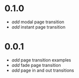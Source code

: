 
# 0.1.0

* _add_ modal page transition
* _add_ instant page transition

# 0.0.1

* _add_ page transition examples
* _add_ fade page transition
* _add_ page in and out transitions
